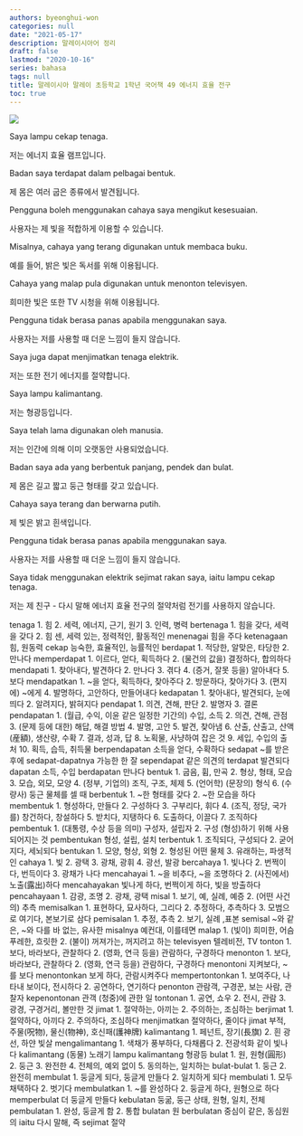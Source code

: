```yaml
---
authors: byeonghui-won
categories: null
date: "2021-05-17"
description: 말레이시아어 정리
draft: false
lastmod: "2020-10-16"
series: bahasa
tags: null
title: 말레이시아 말레이 초등학교 1학년 국어책 49 에너지 효율 전구
toc: true
---
```


![](https://t1.daumcdn.net/cfile/tistory/267FC64659217C8F2F)

Saya lampu cekap tenaga.

저는 에너지 효율 램프입니다.



Badan saya terdapat dalam pelbagai bentuk.

제 몸은 여러 굽은 종류에서 발견됩니다.



Pengguna boleh menggunakan cahaya saya mengikut kesesuaian.

사용자는 제 빛을 적합하게 이용할 수 있습니다.



Misalnya, cahaya yang terang digunakan untuk membaca buku.

예를 들어, 밝은 빛은 독서를 위해 이용됩니다.



Cahaya yang malap pula digunakan untuk menonton televisyen.

희미한 빛은 또한 TV 시청을 위해 이용됩니다.



Pengguna tidak berasa panas apabila menggunakan saya.

사용자는 저를 사용할 때 더운 느낌이 들지 않습니다.



Saya juga dapat menjimatkan tenaga elektrik.

저는 또한 전기 에너지를 절약합니다.



Saya lampu kalimantang.

저는 형광등입니다.



Saya telah lama digunakan oleh manusia.

저는 인간에 의해 이미 오랫동안 사용되었습니다.



Badan saya ada yang berbentuk panjang, pendek dan bulat.

제 몸은 길고 짧고 둥근 형태를 갖고 있습니다.



Cahaya saya terang dan berwarna putih.

제 빛은 밝고 흰색입니다.



Pengguna tidak berasa panas apabila menggunakan saya.

사용자는 저를 사용할 때 더운 느낌이 들지 않습니다.



Saya tidak menggunakan elektrik sejimat rakan saya, iaitu lampu cekap tenaga.

저는 제 친구 - 다시 말해 에너지 효율 전구의 절약처럼 전기를 사용하지 않습니다.



tenaga 1. 힘 2. 세력, 에너지, 근기, 원기 3. 인력, 병력 bertenaga 1. 힘을 갖다, 세력을 갖다 2. 힘 센, 세력 있는, 정력적인, 활동적인 menenagai 힘을 주다 ketenagaan 힘, 원동력 cekap 능숙한, 효율적인, 능률적인 berdapat 1. 적당한, 알맞은, 타당한 2. 만나다 memperdapat 1. 이르다, 얻다, 획득하다 2. (물건의 값을) 결정하다, 합의하다 mendapati 1. 찾아내다, 발견하다 2. 만나다 3. 겪다 4. (증거, 잘못 등을) 알아내다 5. 보다 mendapatkan 1. ~을 얻다, 획득하다, 찾아주다 2. 방문하다, 찾아가다 3. (편지에) ~에게 4. 발명하다, 고안하다, 만들어내다 kedapatan 1. 찾아내다, 발견되다, 눈에 띄다 2. 알려지다, 밝혀지다 pendapat 1. 의견, 견해, 판단 2. 발명자 3. 결론 pendapatan 1. (월급, 수익, 이윤 같은 일정한 기간의) 수입, 소득 2. 의견, 견해, 관점 3. (문제 등에 대한) 해답, 해결 방법 4. 발명, 고안 5. 발견, 찾아냄 6. 산출, 산출고, 산액(産額), 생산량, 수확 7. 결과, 성과, 답 8. 노획물, 사냥하여 잡은 것 9. 세입, 수입의 출처 10. 획득, 습득, 취득물 berpendapatan 소득을 얻다, 수확하다 sedapat ~를 받은 후에 sedapat-dapatnya 가능한 한 잘 sependapat 같은 의견의 terdapat 발견되다 dapatan 소득, 수입 berdapatan 만나다 bentuk 1. 굽음, 휨, 만곡 2. 형상, 형태, 모습 3. 모습, 외모, 모양 4. (정부, 기업의) 조직, 구조, 체제 5. (언어학) (문장의) 형식 6. (수량사) 둥근 물체를 셀 때 berbentuk 1. ~한 형태를 갖다 2. ~한 모습을 하다 membentuk 1. 형성하다, 만들다 2. 구성하다 3. 구부리다, 휘다 4. (조직, 정당, 국가를) 창건하다, 창설하다 5. 받치다, 지탱하다 6. 도출하다, 이끌다 7. 조직하다 pembentuk 1. (대통령, 수상 등을 의미) 구성자, 설립자 2. 구성 (형성)하기 위해 사용되어지는 것 pembentukan 형성, 설립, 설치 terbentuk 1. 조직되다, 구성되다 2. 굳어지다, 세뇌되다 bentukan 1. 모양, 형상, 외형 2. 형성된 어떤 물체 3. 유래하는, 파생적인 cahaya 1. 빛 2. 광택 3. 광채, 광휘 4. 광선, 발광 bercahaya 1. 빛나다 2. 번쩍이다, 번득이다 3. 광채가 나다 mencahayai 1. ~을 비추다, ~을 조명하다 2. (사진에서) 노출(露出)하다 mencahayakan 빛나게 하다, 번쩍이게 하다, 빛을 방출하다 pencahayaan 1. 감광, 조명 2. 광채, 광택 misal 1. 보기, 예, 실례, 예증 2. (어떤 사건의) 추측 memisalkan 1. 표현하다, 묘사하다, 그리다 2. 추정하다, 추측하다 3. 모범으로 여기다, 본보기로 삼다 pemisalan 1. 추정, 추측 2. 보기, 실례 ,표본 semisal ~와 같은, ~와 다를 바 없는, 유사한 misalnya 예컨대, 이를테면 malap 1. (빛이) 희미한, 어슴푸레한, 흐릿한 2. (불이) 꺼져가는, 꺼지려고 하는 televisyen 텔레비전, TV tonton 1. 보다, 바라보다, 관찰하다 2. (영화, 연극 등을) 관람하다, 구경하다 menonton 1. 보다, 바라보다, 관찰하다 2. (영화, 연극 등을) 관람하다, 구경하다 menontoni 지켜보다, ~를 보다 menontonkan 보게 하다, 관람시켜주다 mempertontonkan 1. 보여주다, 나타내 보이다, 전시하다 2. 공연하다, 연기하다 penonton 관람객, 구경꾼, 보는 사람, 관찰자 kepenontonan 관객 (청중)에 관한 일 tontonan 1. 공연, 쇼우 2. 전시, 관람 3. 광경, 구경거리, 볼만한 것 jimat 1. 절약하는, 아끼는 2. 주의하는, 조심하는 berjimat 1. 절약하다, 아끼다 2. 주의하다, 조심하다 menjimatkan 절약하다, 줄이다 jimat 부적, 주물(呪物), 물신(物神), 호신패(護神牌) kalimantang 1. 페넌트, 장기(長旗) 2. 흰 광선, 하얀 빛살 mengalimantang 1. 색채가 풍부하다, 다채롭다 2. 전광석화 같이 빛나다 kalimantang (동물) 노래기 lampu kalimantang 형광등 bulat 1. 원, 원형(圓形) 2. 둥근 3. 완전한 4. 전체의, 예외 없이 5. 동의하는, 일치하는 bulat-bulat 1. 둥근 2. 완전히 membulat 1. 둥글게 되다, 둥글게 만들다 2. 일치하게 되다 membulati 1. 모두 채택하다 2. 벗기다 membulatkan 1. ~를 완성하다 2. 둥글게 하다, 원형으로 하다 memperbulat 더 둥글게 만들다 kebulatan 둥굶, 둥근 상태, 원형, 일치, 전체 pembulatan 1. 완성, 둥글게 함 2. 통합 bulatan 원 berbulatan 중심이 같은, 동심원의 iaitu 다시 말해, 즉 sejimat 절약
